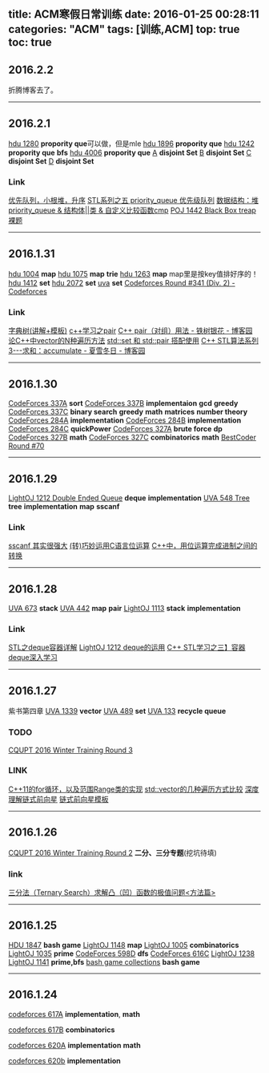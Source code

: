 title: ACM寒假日常训练
date: 2016-01-25 00:28:11
categories: "ACM"
tags: [训练,ACM]
top: true
toc: true
---
## 2016.2.2

折腾博客去了。

---

## 2016.2.1
[hdu 1280](http://acm.hust.edu.cn/vjudge/problem/viewProblem.action?id=37881) **propority que**可以做，但是mle
[hdu 1896](http://blog.csdn.net/z690933166/article/details/8759288?utm_source=jiancool) **propority que**
[hdu 1242](http://blog.csdn.net/libin56842/article/details/9039351) **propority que** **bfs**
[hdu 4006](http://acm.hust.edu.cn/vjudge/problem/viewProblem.action?id=23010) **propority que**
[A](http://acm.hust.edu.cn/vjudge/contest/view.action?cid=85115#problem/A) **disjoint Set**
[B](http://acm.hust.edu.cn/vjudge/contest/view.action?cid=85115#problem/B) **disjoint Set**
[C](http://acm.hust.edu.cn/vjudge/contest/view.action?cid=85115#problem/C) **disjoint Set**
[D](http://acm.hust.edu.cn/vjudge/contest/view.action?cid=85115#problem/D) **disjoint Set**
<!-- more -->

### Link
[优先队列，小根堆，升序](http://www.cnblogs.com/mfryf/archive/2012/09/05/2671883.html)
[STL系列之五 priority_queue 优先级队列](http://blog.csdn.net/morewindows/article/details/6976468)
[数据结构：堆](http://blog.csdn.net/wypblog/article/details/8076324)
[priority_queue & 结构体||类 & 自定义比较函数cmp](http://blog.csdn.net/huangxy10/article/details/8029962)
[POJ 1442 Black Box treap裸题](http://www.tuicool.com/articles/q6jm6n)

---
## 2016.1.31

[hdu 1004](http://acm.hust.edu.cn/vjudge/problem/viewProblem.action?id=15515) **map**
[hdu 1075](http://acm.hust.edu.cn/vjudge/problem/viewProblem.action?id=17498) **map** **trie**
[hdu 1263](http://acm.hust.edu.cn/vjudge/problem/viewProblem.action?id=34603) **map** map里是按key值排好序的！
[hdu 1412](http://acm.hust.edu.cn/vjudge/problem/viewProblem.action?id=28258) **set**
[hdu 2072](http://acm.hust.edu.cn/vjudge/problem/viewProblem.action?id=23610) **set**
[uva](http://acm.hust.edu.cn/vjudge/contest/view.action?cid=105640#problem/C) **set**
[Codeforces Round #341 (Div. 2) - Codeforces](http://codeforces.com/blog/entry/23147)

### Link
[字典树(讲解+模板)](http://www.cnblogs.com/tanky_woo/archive/2010/09/24/1833717.html)
[c++学习之pair](http://blog.csdn.net/xywlpo/article/details/6458867)
[C++ pair（对组）用法 - 铁树银花 - 博客园](http://www.cnblogs.com/cszlg/archive/2013/03/10/2952807.html)
[论C++中vector的N种遍历方法](http://www.2cto.com/kf/201404/291689.html)
[std::set 和 std::pair 搭配使用](http://blog.csdn.net/vast_sea/article/details/6651767)
[C++ STL算法系列3---求和：accumulate - 夏雪冬日 - 博客园](http://www.cnblogs.com/heyonggang/p/3241878.html)

---
## 2016.1.30
[CodeForces 337A](http://acm.hust.edu.cn/vjudge/contest/view.action?cid=105576#problem/A) **sort**
[CodeForces 337B](http://acm.hust.edu.cn/vjudge/contest/view.action?cid=105576#problem/B) **implementaion** **gcd** **greedy**
[CodeForces 337C](http://acm.hust.edu.cn/vjudge/contest/view.action?cid=105576#problem/C)   **binary search** **greedy** **math** **matrices** **number theory**
[CodeForces 284A](http://acm.hust.edu.cn/vjudge/contest/view.action?cid=105576#problem/D)   **implementation**
[CodeForces 284B](http://acm.hust.edu.cn/vjudge/contest/view.action?cid=105576#problem/E)   **implementation**
[CodeForces 284C](http://acm.hust.edu.cn/vjudge/contest/view.action?cid=105576#problem/F)   **quickPower**
[CodeForces 327A](http://acm.hust.edu.cn/vjudge/contest/view.action?cid=105576#problem/G)   **brute force** **dp** 
[CodeForces 327B](http://acm.hust.edu.cn/vjudge/contest/view.action?cid=105576#problem/H)   **math**
[CodeForces 327C](http://acm.hust.edu.cn/vjudge/contest/view.action?cid=105576#problem/H)   **combinatorics** **math**
[BestCoder Round #70](http://bestcoder.hdu.edu.cn/contests/contest_show.php?cid=666)

---
## 2016.1.29
[LightOJ 1212 Double Ended Queue](http://acm.hust.edu.cn/vjudge/contest/view.action?cid=105205#problem/D) **deque** **implementation**
[UVA 548 Tree](http://acm.hust.edu.cn/vjudge/contest/view.action?cid=105205#problem/E) **tree** **implementation** **map** **sscanf**

### Link
[sscanf 其实很强大](http://blog.csdn.net/jackyvan/article/details/5349724)
[(转)巧妙运用C语言位运算](http://www.cnblogs.com/tdyizhen1314/archive/2012/04/03/2431122.html)
[C++中，用位运算完成进制之间的转换](http://zhidao.baidu.com/link?url=2sWeDk87dFrBIL3vMNoSt_YQMlHRXNto1T86MzGvP4P40IaEhTtM0Dk71DvULQgRLTw6F0I05DxftK43bFRPyoP1AN8JxK2IkwVPA8odt9q)

---
## 2016.1.28
[UVA 673](http://acm.hust.edu.cn/vjudge/contest/view.action?cid=105205#problem/A) **stack**
[UVA 442](http://acm.hust.edu.cn/vjudge/contest/view.action?cid=105205#problem/B) **map** **pair**
[LightOJ 1113](http://acm.hust.edu.cn/vjudge/contest/view.action?cid=105205#problem/C)  **stack** **implementation**

### Link
[STL之deque容器详解](http://www.cnblogs.com/scandy-yuan/archive/2013/01/09/2853603.html)
[LightOJ 1212 deque的运用](http://blog.csdn.net/wmn_wmn/article/details/7778799)
[C++ STL学习之三】容器deque深入学习](http://blog.csdn.net/xiajun07061225/article/details/7442816)

---

## 2016.1.27
紫书第四章
[UVA 1339](http://acm.hust.edu.cn/vjudge/contest/view.action?cid=104834#problem/A) **vector**
[UVA 489](http://acm.hust.edu.cn/vjudge/contest/view.action?cid=104834#problem/B) **set**
[UVA 133](http://acm.hust.edu.cn/vjudge/contest/view.action?cid=104834#problem/C) **recycle queue**

### TODO
[CQUPT 2016 Winter Training Round 3](http://acm.hust.edu.cn/vjudge/contest/view.action?cid=104834#overview)

### LINK
[C++11的for循环，以及范围Range类的实现](http://www.cnblogs.com/h46incon/archive/2013/06/02/3113737.html)
[std::vector的几种遍历方式比较](http://blog.csdn.net/ls306196689/article/details/35787955)
[深度理解链式前向星](http://blog.csdn.net/acdreamers/article/details/16902023)
[链式前向星模板](http://www.cnblogs.com/cenariusxz/p/4372694.html)

---
## 2016.1.26 	
[CQUPT 2016 Winter Training Round 2](http://acm.hust.edu.cn/vjudge/contest/view.action?cid=104925#overview) **二分、三分专题**(挖坑待填)

### link
[ 三分法（Ternary Search）求解凸（凹）函数的极值问题<方法篇>](http://blog.csdn.net/rabia/article/details/7826144)

---
## 2016.1.25
[HDU 1847](http://acm.hust.edu.cn/vjudge/contest/view.action?cid=104924#problem/A) **bash game**
[LightOJ 1148](http://acm.hust.edu.cn/vjudge/contest/view.action?cid=104924#problem/B) **map**
[LightOJ 1005](http://acm.hust.edu.cn/vjudge/contest/view.action?cid=104924#problem/C) **combinatorics**
[LightOJ 1035](http://acm.hust.edu.cn/vjudge/contest/view.action?cid=104924#problem/D) **prime**
[CodeForces 598D](http://acm.hust.edu.cn/vjudge/contest/view.action?cid=104924#problem/E) **dfs**
[CodeForces 616C](http://acm.hust.edu.cn/vjudge/contest/view.action?cid=104924#problem/F) 
[LightOJ 1238](http://acm.hust.edu.cn/vjudge/contest/view.action?cid=104924#problem/G) 
[LightOJ 1141](http://acm.hust.edu.cn/vjudge/contest/view.action?cid=104924#problem/H) **prime,bfs**
[bash game collections](http://acm.hust.edu.cn/vjudge/contest/view.action?cid=105079#overview) **bash game**

---
## 2016.1.24

[codeforces 617A](http://codeforces.com/problemset/problem/617/A) **implementation**, **math**

[codeforces 617B](http://codeforces.com/problemset/problem/617/B) **combinatorics**

[codeforces 620A](http://codeforces.com/problemset/problem/620/A) **implementation** **math**

[codeforces 620b](http://codeforces.com/problemset/problem/620/B) **implementation**













